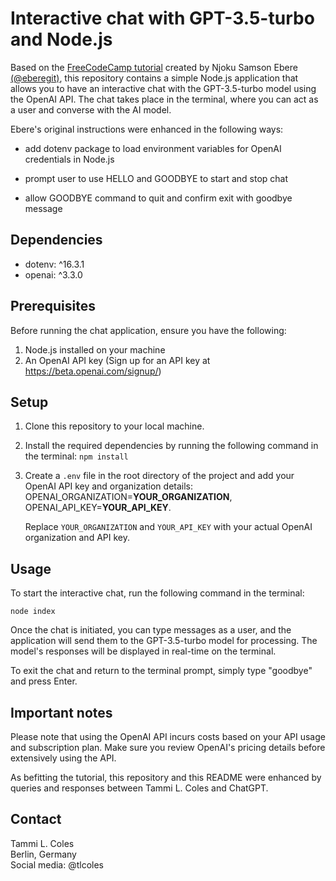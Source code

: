 # Interactive chat with GPT-3.5-turbo and Node.js

Based on the [FreeCodeCamp tutorial](https://www.freecodecamp.org/news/how-to-build-a-chatbot-with-openai-chatgpt-nodejs-and-react/) created by Njoku Samson Ebere [(@eberegit)](https://github.com/EBEREGIT), this repository contains a simple Node.js application that allows you to have an interactive chat with the GPT-3.5-turbo model using the OpenAI API. The chat takes place in the terminal, where you can act as a user and converse with the AI model.

Ebere's original instructions were enhanced in the following ways:

* add dotenv package to load environment variables for OpenAI credentials in Node.js

* prompt user to use HELLO and GOODBYE to start and stop chat

* allow GOODBYE command to quit and confirm exit with goodbye message


## Dependencies

* dotenv: ^16.3.1
* openai: ^3.3.0

## Prerequisites

Before running the chat application, ensure you have the following:

1. Node.js installed on your machine
2. An OpenAI API key (Sign up for an API key at https://beta.openai.com/signup/)

## Setup

1. Clone this repository to your local machine.
2. Install the required dependencies by running the following command in the terminal: `npm install`

3. Create a `.env` file in the root directory of the project and add your OpenAI API key and organization details: OPENAI_ORGANIZATION=**YOUR_ORGANIZATION**, OPENAI_API_KEY=**YOUR_API_KEY**. 

    Replace `YOUR_ORGANIZATION` and `YOUR_API_KEY` with your actual OpenAI organization and API key.

## Usage

To start the interactive chat, run the following command in the terminal:

`node index`

Once the chat is initiated, you can type messages as a user, and the application will send them to the GPT-3.5-turbo model for processing. The model's responses will be displayed in real-time on the terminal.

To exit the chat and return to the terminal prompt, simply type "goodbye" and press Enter.

## Important notes

Please note that using the OpenAI API incurs costs based on your API usage and subscription plan. Make sure you review OpenAI's pricing details before extensively using the API.

As befitting the tutorial, this repository and this README were enhanced by queries and responses between Tammi L. Coles and ChatGPT.

## Contact

Tammi L. Coles  
Berlin, Germany  
Social media: @tlcoles 
